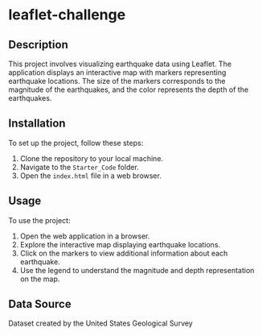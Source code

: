 # leaflet-challenge
## Description
This project involves visualizing earthquake data using Leaflet. The application displays an interactive map with markers representing earthquake locations. The size of the markers corresponds to the magnitude of the earthquakes, and the color represents the depth of the earthquakes.

## Installation
To set up the project, follow these steps:
1. Clone the repository to your local machine.
2. Navigate to the `Starter_Code` folder.
3. Open the `index.html` file in a web browser.

## Usage
To use the project:
1. Open the web application in a browser.
2. Explore the interactive map displaying earthquake locations.
3. Click on the markers to view additional information about each earthquake.
4. Use the legend to understand the magnitude and depth representation on the map.

## Data Source
Dataset created by the United States Geological Survey
